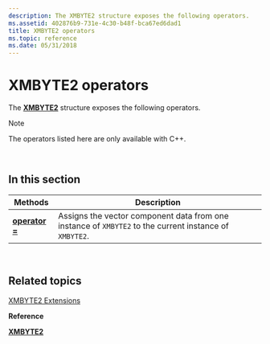 ```yaml
---
description: The XMBYTE2 structure exposes the following operators.
ms.assetid: 402876b9-731e-4c30-b48f-bca67ed6dad1
title: XMBYTE2 operators
ms.topic: reference
ms.date: 05/31/2018
---
```


# XMBYTE2 operators

The [**XMBYTE2**](/windows/desktop/api/DirectXPackedVector/ns-directxpackedvector-xmbyte2) structure exposes the following operators.

> [!Note]  
> The operators listed here are only available with C++.

 

## In this section



| Methods                                              | Description                                                                                                       |
|------------------------------------------------------|-------------------------------------------------------------------------------------------------------------------|
| [**operator =**](/windows/win32/api/directxpackedvector/nf-directxpackedvector-xmbyte2-operator-assign)<br/> | Assigns the vector component data from one instance of `XMBYTE2` to the current instance of `XMBYTE2`.<br/> |



 

## Related topics

<dl> <dt>

[XMBYTE2 Extensions](ovw-xmbyte2-extensions.md)
</dt> <dt>

**Reference**
</dt> <dt>

[**XMBYTE2**](/windows/desktop/api/DirectXPackedVector/ns-directxpackedvector-xmbyte2)
</dt> </dl>

 

 
